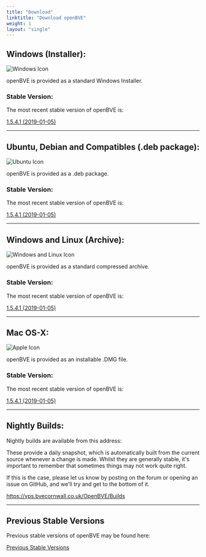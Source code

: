 ```yaml
---
title: "Download"
linktitle: "Download openBVE"
weight: 1
layout: "single"
---
```


## Windows (Installer):

<img src="/images/windows.png" class="img-fluid" alt="Windows Icon">

openBVE is provided as a standard Windows Installer.

### Stable Version:

The most recent stable version of openBVE is:

<a href="https://vps.bvecornwall.co.uk/OpenBVE/Stable/openBVE-1.5.4.1-setup.exe" class="btn btn-outline-primary">1.5.4.1 (2019-01-05)</a>

---

## Ubuntu, Debian and Compatibles (.deb package):

<img src="/images/ubuntu.png" class="img-fluid" alt="Ubuntu Icon">

openBVE is provided as a .deb package.

### Stable Version:

The most recent stable version of openBVE is:

<a href="https://vps.bvecornwall.co.uk/OpenBVE/Stable/openBVE-1.5.4.1.deb" class="btn btn-outline-primary">1.5.4.1 (2019-01-05)</a>

---

## Windows and Linux (Archive):

<img src="/images/windows-linux.png" class="img-fluid" alt="Windows and Linux Icon">

openBVE is provided as a standard compressed archive.

### Stable Version:

The most recent stable version of openBVE is:

<a href="https://vps.bvecornwall.co.uk/OpenBVE/Stable/openBVE-1.5.4.1.zip" class="btn btn-outline-primary">1.5.4.1 (2019-01-05)</a>

---

## Mac OS-X:

<img src="/images/apple.png" class="img-fluid" alt="Apple Icon">

openBVE is provided as an installable .DMG file.

### Stable Version:

The most recent stable version of openBVE is:

<a href="https://vps.bvecornwall.co.uk/OpenBVE/Stable/openBVE-1.5.4.1.dmg" class="btn btn-outline-primary">1.5.4.1 (2019-01-05)</a>

------

## Nightly Builds:

Nightly builds are available from this address:

These provide a daily snapshot, which is automatically built from the current source whenever a change is made.
Whilst they are generally stable, it's important to remember that sometimes things may not work quite right. 

If this is the case, please let us know by posting on the forum or opening an issue on GitHub, and we'll try and get to the bottom of it.

https://vps.bvecornwall.co.uk/OpenBVE/Builds

---

## Previous Stable Versions

Previous stable versions of openBVE may be found here:

<a href="https://vps.bvecornwall.co.uk/OpenBVE/Stable/" class="btn btn-outline-primary">Previous Stable Versions</a>